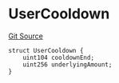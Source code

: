 # UserCooldown
[Git Source](https://github.com/Level-Money/contracts/blob/dc473999128bb60d87e479b557f6971af65ff8db/src/v1/interfaces/IStakedlvlUSDCooldown.sol)


```solidity
struct UserCooldown {
    uint104 cooldownEnd;
    uint256 underlyingAmount;
}
```

